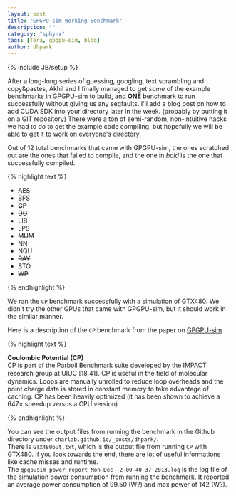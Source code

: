 ```yaml
---
layout: post
title: "GPGPU-sim Working Benchmark"
description: ""
category: "sphynx"
tags: [Tera, gpgpu-sim, blog]
author: dhpark
---
```

{% include JB/setup %}

After a long-long series of guessing, googling, text scrambling and copy&pastes, Akhil and I finally managed to get *some* of the example benchmarks in GPGPU-sim to build, and **ONE** benchmark to run successfully without giving us any segfaults. I'll add a blog post on how to add CUDA SDK into your directory later in the week. (probably by putting it on a GIT repository) There were a ton of semi-random, non-intuitive hacks we had to do to get the example code compiling, but hopefully we will be able to get it to work on everyone's directory.  

Out of 12 total benchmarks that came with GPGPU-sim, the ones scratched out are the ones that failed to compile, and the one in *bold* is the one that successfully compiled. 

{% highlight text %}  

* ~~AES~~ 
* BFS
* **CP**
* ~~DG~~
* LIB
* LPS
* ~~MUM~~
* NN
* NQU
* ~~RAY~~
* STO
* ~~WP~~  

{% endhighlight %}

We ran the `CP` benchmark successfully with a simulation of GTX480. We didn't try the other GPUs that came with GPGPU-sim, but it should work in the similar manner. 

Here is a description of the `CP` benchmark from the paper on [GPGPU-sim](http://www.ece.ubc.ca/~aamodt/papers/gpgpusim.ispass09.pdf)

{% highlight text %}  

**Coulombic Potential (CP)**  
CP is part of the Parboil
Benchmark suite developed by the IMPACT research group at
UIUC [18,41]. CP is useful in the ﬁeld of molecular dynamics.
Loops are manually unrolled to reduce loop overheads and
the point charge data is stored in constant memory to take
advantage of caching. CP has been heavily optimized (it
has been shown to achieve a 647× speedup versus a CPU
version)  

{% endhighlight %}

You can see the output files from running the benchmark in the Github directory under `charlab.github.io/_posts/dhpark/`.  
There is `GTX480out.txt`, which is the output file from running `CP` with GTX480. If you look towards the end, there are lot of useful informations like cache misses and runtime.  
The `gpgpusim_power_report_Mon-Dec--2-00-40-37-2013.log` is the log file of the simulation power consumption from running the benchmark. It reported an average power consumption of 99.50 (W?) and max power of 142 (W?). 


